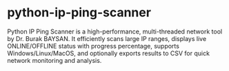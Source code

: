 # python-ip-ping-scanner
Python IP Ping Scanner is a high-performance, multi-threaded network tool by Dr. Burak BAYSAN. It efficiently scans large IP ranges, displays live ONLINE/OFFLINE status with progress percentage, supports Windows/Linux/MacOS, and optionally exports results to CSV for quick network monitoring and analysis.
